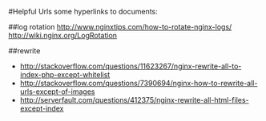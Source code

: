 #Helpful Urls
some hyperlinks to documents:

##log rotation
http://www.nginxtips.com/how-to-rotate-nginx-logs/
http://wiki.nginx.org/LogRotation

##rewrite
* http://stackoverflow.com/questions/11623267/nginx-rewrite-all-to-index-php-except-whitelist
* http://stackoverflow.com/questions/7390694/nginx-how-to-rewrite-all-urls-except-of-images
* http://serverfault.com/questions/412375/nginx-rewrite-all-html-files-except-index
